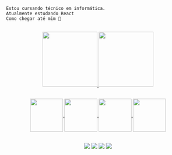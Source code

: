 
~~~
Estou cursando técnico em informática.
Atualmente estudando React
Como chegar até mim 🔻
~~~

  
   
 ##
  
  <div align="center">
    <a href="https://github.com/Moyseys">
    <img height="150em" src="https://github-readme-stats.vercel.app/api?username=Moyseys&show_icons=true&theme=radical&include_all_commits=true&count_private=true"/>
    <img height="150em" src="https://github-readme-stats.vercel.app/api/top-langs/?username=Moyseys&layout=compact&langs_count=7&theme=radical"/>
  </div>

##
	
<div align="center">
	<img align="center" height="90em" src="https://cdn.icon-icons.com/icons2/2107/PNG/512/file_type_html_icon_130541.png">	
	<img align="center" height="90em" src="https://cdn.icon-icons.com/icons2/2107/PNG/512/file_type_css_icon_130661.png">	
	<img align="center" height="90em" src="https://cdn.icon-icons.com/icons2/2107/PNG/512/file_type_js_official_icon_130509.png">	
	<img align="center" height="90em" src="https://cdn.icon-icons.com/icons2/2107/PNG/512/file_type_node_icon_130301.png">	
</div>

##

<div align="center">
    <a align="center" href="https://mail.google.com/mail/u/0/#inbox?compose=CllgCJZcQsfJNDbzBtllMdSnkBWtCRZbbbjLrkGTbdPwslzwgJKHlqCMGFMRddnkJkmbRqpwHRL" target="_blank">
   <img align="center" src="https://img.shields.io/badge/Gmail-D14836?style=for-the-badge&logo=gmail&logoColor=white" target="_blank"></a> 

   <a align="center" href="https://codepen.io/Moyza_G2RK" target="_blank">
   <img align="center" src="https://img.shields.io/badge/Codepen-000000?style=for-the-badge&logo=codepen&logoColor=white" target="_blank"></a> 

   <a align="center" href="https://www.instagram.com/moyza_g2/" target="_blank">
   <img align="center" src="https://img.shields.io/badge/-Instagram-%23E4405F?style=for-the-badge&logo=instagram&logoColor=white" target="_blank"></a>


   <a align="center" href="https://www.linkedin.com/in/moyseys-ferreira-veroni-a55611231/" target="_blank">
   <img align="center" src="https://img.shields.io/badge/-LinkedIn-%230077B5?style=for-the-badge&logo=linkedin&logoColor=white" target="_blank"></a> 
  </div>
